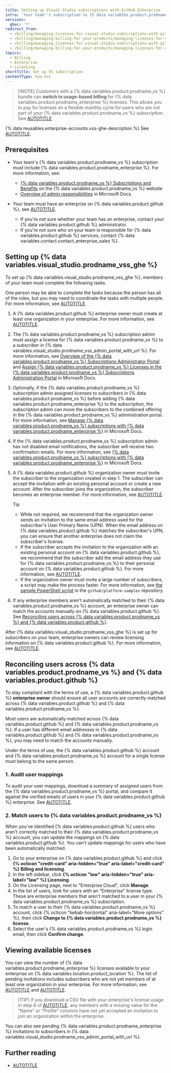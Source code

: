```yaml
---
title: Setting up Visual Studio subscriptions with GitHub Enterprise
intro: 'Your team''s subscription to {% data variables.product.prodname_vs %} can also provide access to {% data variables.product.prodname_enterprise %}.'
versions:
  ghec: '*'
redirect_from:
  - /billing/managing-licenses-for-visual-studio-subscriptions-with-github-enterprise/setting-up-visual-studio-subscriptions-with-github-enterprise
  - /billing/managing-billing-for-your-products/managing-licenses-for-visual-studio-subscriptions-with-github-enterprise/setting-up-visual-studio-subscriptions-with-github-enterprise
  - /billing/managing-licenses-for-visual-studio-subscriptions-with-github-enterprise
  - /billing/managing-billing-for-your-products/managing-licenses-for-visual-studio-subscriptions-with-github-enterprise
topics:
  - Billing
  - Enterprise
  - Licensing
shortTitle: Set up VS subscription
contentType: how-tos
---
```


> [!NOTE] Customers with a {% data variables.product.prodname_vs %} bundle can **switch to usage-based billing** for {% data variables.product.prodname_enterprise %} licenses. This allows you to pay for licenses on a flexible monthly cycle for users who are not part of your {% data variables.product.prodname_vs %} subscription. See [AUTOTITLE](/billing/concepts/enterprise-billing/usage-based-licenses).

{% data reusables.enterprise-accounts.vss-ghe-description %} See [AUTOTITLE](/billing/managing-billing-for-your-products/managing-licenses-for-visual-studio-subscriptions-with-github-enterprise/about-visual-studio-subscriptions-with-github-enterprise).

## Prerequisites

* Your team's {% data variables.product.prodname_vs %} subscription must include {% data variables.product.prodname_enterprise %}. For more information, see:
   * [{% data variables.product.prodname_vs %} Subscriptions and Benefits](https://visualstudio.microsoft.com/subscriptions/) on the {% data variables.product.prodname_vs %} website
   * [Overview of admin responsibilities](https://docs.microsoft.com/en-us/visualstudio/subscriptions/admin-responsibilities) in Microsoft Docs.

* Your team must have an enterprise on {% data variables.product.github %}, see [AUTOTITLE](/admin/overview/about-enterprise-accounts).
   * If you're not sure whether your team has an enterprise, contact your {% data variables.product.github %} administrator.
   * If you're not sure who on your team is responsible for {% data variables.product.github %} services, contact {% data variables.contact.contact_enterprise_sales %}.

## Setting up {% data variables.visual_studio.prodname_vss_ghe %}

To set up {% data variables.visual_studio.prodname_vss_ghe %}, members of your team must complete the following tasks.

One person may be able to complete the tasks because the person has all of the roles, but you may need to coordinate the tasks with multiple people. For more information, see [AUTOTITLE](/billing/reference/roles-for-visual-studio).

1. A {% data variables.product.github %} enterprise owner must create at least one organization in your enterprise. For more information, see [AUTOTITLE](/admin/user-management/managing-organizations-in-your-enterprise/adding-organizations-to-your-enterprise).

1. The {% data variables.product.prodname_vs %} subscription admin must assign a license for {% data variables.product.prodname_vs %} to a subscriber in {% data variables.visual_studio.prodname_vss_admin_portal_with_url %}. For more information, see [Overview of the {% data variables.product.prodname_vs %} Subscriptions Administrator Portal](https://docs.microsoft.com/en-us/visualstudio/subscriptions/using-admin-portal) and [Assign {% data variables.product.prodname_vs %} Licenses in the {% data variables.product.prodname_vs %} Subscriptions Administration Portal](https://docs.microsoft.com/en-us/visualstudio/subscriptions/assign-license) in Microsoft Docs.

1. Optionally, if the {% data variables.product.prodname_vs %} subscription admin assigned licenses to subscribers in {% data variables.product.prodname_vs %} before adding {% data variables.product.prodname_enterprise %} to the subscription, the subscription admin can move the subscribers to the combined offering in the {% data variables.product.prodname_vs %} administration portal. For more information, see [Manage {% data variables.product.prodname_vs %} subscriptions with {% data variables.product.prodname_enterprise %}](https://docs.microsoft.com/en-us/visualstudio/subscriptions/assign-github#moving-to-visual-studio-with-github-enterprise) in Microsoft Docs.

1. If the {% data variables.product.prodname_vs %} subscription admin has not disabled email notifications, the subscriber will receive two confirmation emails. For more information, see [{% data variables.product.prodname_vs %} subscriptions with {% data variables.product.prodname_enterprise %}](https://docs.microsoft.com/en-us/visualstudio/subscriptions/access-github#what-is-the-visual-studio-subscription-with-github-enterprise-setup-process) in Microsoft Docs.

1. A {% data variables.product.github %} organization owner must invite the subscriber to the organization created in step 1. The subscriber can accept the invitation with an existing personal account or create a new account. After the subscriber joins the organization, the subscriber becomes an enterprise member. For more information, see [AUTOTITLE](/organizations/managing-membership-in-your-organization/inviting-users-to-join-your-organization).

   > [!TIP]
   > * While not required, we recommend that the organization owner sends an invitation to the same email address used for the subscriber's User Primary Name (UPN). When the email address on {% data variables.product.github %} matches the subscriber's UPN, you can ensure that another enterprise does not claim the subscriber's license.
   > * If the subscriber accepts the invitation to the organization with an existing personal account on {% data variables.product.github %}, we recommend that the subscriber add the email address they use for {% data variables.product.prodname_vs %} to their personal account on {% data variables.product.github %}. For more information, see [AUTOTITLE](/account-and-profile/setting-up-and-managing-your-personal-account-on-github/managing-email-preferences/adding-an-email-address-to-your-github-account).
   > * If the organization owner must invite a large number of subscribers, a script may make the process faster. For more information, see [the sample PowerShell script](https://github.com/github/platform-samples/blob/master/api/powershell/invite_members_to_org.ps1) in the `github/platform-samples` repository.

1. If any enterprise members aren't automatically matched to their {% data variables.product.prodname_vs %} account, an enterprise owner can match the accounts manually on {% data variables.product.github %}. See [Reconciling users across {% data variables.product.prodname_vs %} and {% data variables.product.github %}](#reconciling-users-across-visual-studio-and-github).

After {% data variables.visual_studio.prodname_vss_ghe %} is set up for subscribers on your team, enterprise owners can review licensing information on {% data variables.product.github %}. For more information, see [AUTOTITLE](/billing/managing-the-plan-for-your-github-account/viewing-the-subscription-and-usage-for-your-enterprise-account).

## Reconciling users across {% data variables.product.prodname_vs %} and {% data variables.product.github %}

To stay compliant with the terms of use, a {% data variables.product.github %} **enterprise owner** should ensure all user accounts are correctly matched across {% data variables.product.github %} and {% data variables.product.prodname_vs %}.

Most users are automatically matched across {% data variables.product.github %} and {% data variables.product.prodname_vs %}. If a user has different email addresses in {% data variables.product.github %} and {% data variables.product.prodname_vs %}, you may need to match the accounts manually.

Under the terms of use, the {% data variables.product.github %} account and {% data variables.product.prodname_vs %} account for a single license must belong to the same person.

### 1. Audit user mappings

To audit your user mappings, download a summary of assigned users from the {% data variables.product.prodname_vs %} portal, and compare it against the verified emails of users in your {% data variables.product.github %} enterprise. See [AUTOTITLE](/enterprise-cloud@latest/admin/managing-accounts-and-repositories/managing-users-in-your-enterprise/viewing-people-in-your-enterprise#viewing-members-email-addresses).

### 2. Match users to {% data variables.product.prodname_vs %}

When you've identified {% data variables.product.github %} users who aren't correctly matched to their {% data variables.product.prodname_vs %} account, you can update the mappings on {% data variables.product.github %}. You can't update mappings for users who have been automatically matched.

1. Go to your enterprise on {% data variables.product.github %} and click **{% octicon "credit-card" aria-hidden="true" aria-label="credit-card" %} Billing and licensing**.
1. In the left sidebar, click **{% octicon "law" aria-hidden="true" aria-label="law" %} Licensing**.
1. On the Licensing page, next to "Enterprise Cloud", click **Manage**.
1. In the list of users, look for users with an "Enterprise" license type. These are enterprise members that aren't matched to a user in your {% data variables.product.prodname_vs %} subscription.
1. To match a user to their {% data variables.product.prodname_vs %} account, click {% octicon "kebab-horizontal" aria-label="More options" %}, then click **Change to {% data variables.product.prodname_vs %} license**.
1. Select the user's {% data variables.product.prodname_vs %} login email, then click **Confirm change**.

## Viewing available licenses

You can view the number of {% data variables.product.prodname_enterprise %} licenses available to your enterprise on {% data variables.location.product_location %}. The list of pending invitations includes subscribers who are not yet members of at least one organization in your enterprise. For more information, see [AUTOTITLE](/billing/managing-the-plan-for-your-github-account/viewing-the-subscription-and-usage-for-your-enterprise-account) and [AUTOTITLE](/admin/user-management/managing-users-in-your-enterprise/viewing-people-in-your-enterprise#viewing-members-and-outside-collaborators).

> [!TIP] If you download a CSV file with your enterprise's license usage in step 6 of [AUTOTITLE](/billing/managing-the-plan-for-your-github-account/viewing-the-subscription-and-usage-for-your-enterprise-account#viewing-the-subscription-and-usage-for-your-enterprise-account), any members with a missing value for the "Name" or "Profile" columns have not yet accepted an invitation to join an organization within the enterprise.

You can also see pending {% data variables.product.prodname_enterprise %} invitations to subscribers in {% data variables.visual_studio.prodname_vss_admin_portal_with_url %}.

## Further reading

* [AUTOTITLE](/get-started/onboarding/getting-started-with-github-enterprise-cloud)
